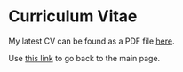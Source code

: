 # Curriculum Vitae

My latest CV can be found as a PDF file [here](./pv_cv_latexrolling.pdf).

Use [this link](../README.md) to go back to the main page.
